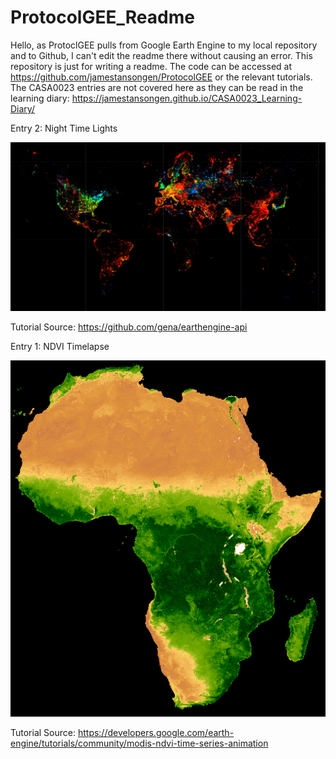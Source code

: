 # ProtocolGEE_Readme

Hello, as ProtoclGEE pulls from Google Earth Engine to my local repository and to Github, I can't edit the readme there without causing an error. This repository is just for writing a readme. The code can be accessed at https://github.com/jamestansongen/ProtocolGEE or the relevant tutorials. The CASA0023 entries are not covered here as they can be read in the learning diary: https://jamestansongen.github.io/CASA0023_Learning-Diary/

Entry 2: Night Time Lights

![NTL](Night_Time_Lights.png)

Tutorial Source: https://github.com/gena/earthengine-api

Entry 1: NDVI Timelapse

![NDVI_Timelapse](NDVI_Timelapse.gif)

Tutorial Source: https://developers.google.com/earth-engine/tutorials/community/modis-ndvi-time-series-animation
